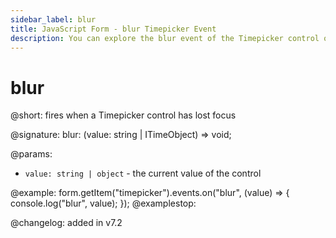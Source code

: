 ```yaml
---
sidebar_label: blur
title: JavaScript Form - blur Timepicker Event 
description: You can explore the blur event of the Timepicker control of Form in the documentation of the DHTMLX JavaScript UI library. Browse developer guides and API reference, try out code examples and live demos, and download a free 30-day evaluation version of DHTMLX Suite 7.
---
```


# blur

@short: fires when a Timepicker control has lost focus

@signature: blur: (value: string | ITimeObject) => void;

@params:
- `value: string | object` - the current value of the control

@example:
form.getItem("timepicker").events.on("blur", (value) => {
    console.log("blur", value);
});
@examplestop:

@changelog: added in v7.2
